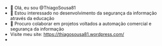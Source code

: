 - 👋 Olá, eu sou @ThiagoSousa81
- 👀 Estou interessado no desenvolvimento da segurança da informação através da educação
- 💞️ Procuro colaborar em projetos voltados a automação comercial e segurança da informação
- Visite meu site: https://thiagosousa81.wordpress.com/
- 
<!---
ThiagoSousa81/ThiagoSousa81 is a ✨ special ✨ repository because its `README.md` (this file) appears on your GitHub profile.
You can click the Preview link to take a look at your changes.
--->
